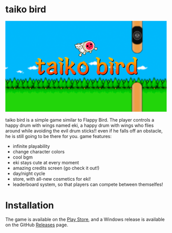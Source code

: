 # taiko bird
![header](docs/header.png)

taiko bird is a simple game similar to Flappy Bird. The player controls a happy drum with wings named eki, a happy drum with wings who flies around while avoiding the evil drum sticks!!
even if he falls off an obstacle, he is still going to be there for you.
game features:
- infinite playability
- change character colors
- cool bgm
- eki stays cute at every moment
- amazing credits screen (go check it out!)
- day/night cycle
- store, with all-new cosmetics for eki!
- leaderboard system, so that players can compete between themselfes!

# Installation

The game is available on the [Play Store](https://play.google.com/store/apps/details?id=org.salatinee.taikobird), and a Windows release is available on the GitHub [Releases](https://github.com/aureki/taiko-bird/releases) page.
